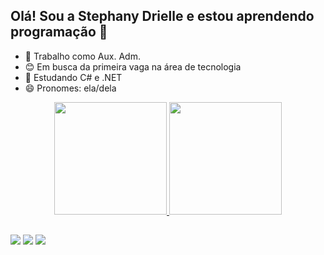 ## Olá! Sou a Stephany Drielle e estou aprendendo programação 👋

- 🔭 Trabalho como Aux. Adm.
- 😊 Em busca da primeira vaga na área de tecnologia 
- 🌱 Estudando C# e .NET
- 😄 Pronomes: ela/dela

<div align="center">
  <a href="https://github.com/Ste2583">
  <img height="180em" src="https://github-readme-stats.vercel.app/api?username=Ste2583&show_icons=true&theme=dracula&include_all_commits=true&count_private=true"/>
  <img height="180em" src="https://github-readme-stats.vercel.app/api/top-langs/?username=Ste2583&layout=compact&langs_count=7&theme=dracula"/>
</div>
  
  ##
  
  <div>
  <a href="https://www.instagram.com/stephanydrielle/" target="_blank"><img src="https://img.shields.io/badge/-Instagram-%23E4405F?style=for-the-badge&logo=instagram&logoColor=white" target="_blank"></a>
      <a href = "mailto:sd.ferreir@gmail.com"><img src="https://img.shields.io/badge/-Gmail-%23333?style=for-the-badge&logo=gmail&logoColor=white" target="_blank"></a>
  <a href="https://www.linkedin.com/in/stephany-drielle-2b53ab126/" target="_blank"><img src="https://img.shields.io/badge/-LinkedIn-%230077B5?style=for-the-badge&logo=linkedin&logoColor=white" target="_blank"></a> 
    </div>
